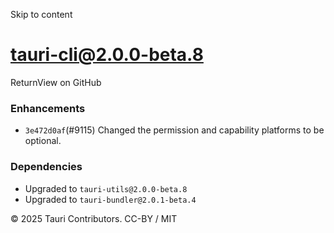 Skip to content
# tauri-cli@2.0.0-beta.8
ReturnView on GitHub
### Enhancements
  * `3e472d0af`(#9115) Changed the permission and capability platforms to be optional.


### Dependencies
  * Upgraded to `tauri-utils@2.0.0-beta.8`
  * Upgraded to `tauri-bundler@2.0.1-beta.4`


© 2025 Tauri Contributors. CC-BY / MIT
